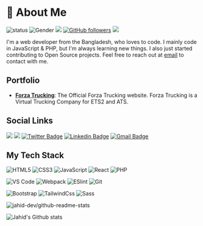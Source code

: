 # 🧐 About Me

![status](https://img.shields.io/badge/status-up-brightgreen?style=flat-square) ![Gender](https://img.shields.io/badge/gender-%F0%9F%A4%B5-lightgrey) ![](https://img.shields.io/badge/Relationship-Single-red) [![GitHub followers](https://img.shields.io/github/followers/hello-jahid?label=Follow&style=social)](https://github.com/hello-jahid/?tab=follow) ![](https://visitor-badge.glitch.me/badge?page_id=hello-jahid.hello-jahid)

I'm a web developer from the Bangladesh, who loves to code. I mainly code in JavaScript & PHP, but I'm always learning new things. I also just started contributing to Open Source projects. Feel free to reach out at [email](mailto:jahid80820@gmail.com) to contact with me.

## Portfolio

- [**Forza Trucking**](https://forzatrucking.com): The Official Forza Trucking website. Forza Trucking is a Virtual Trucking Company for ETS2 and ATS.

## Social Links

[![](https://img.shields.io/badge/-@hello-jahid-%23181717?style=flat-square&logo=github)](https://github.com/hello-jahid) [![](https://img.shields.io/website?color=dc3545&style=flat-square&up_message=codewithjahid.com&url=http://codewithjahid.com/)](http://codewithjahid.com/) [![Twitter Badge](https://img.shields.io/badge/-@Jahid80820-%231DA1F2?style=flat-square&url=https://twitter.com/Jahid80820&logo=twitter&logoColor=ffffff)](https://twitter.com/Jahid80820) [![Linkedin Badge](https://img.shields.io/badge/-jahid80820-blue?style=flat-square&logo=Linkedin&logoColor=white&link=https://linkedin.com/in/jahid80820/)](https://linkedin.com/in/jahid80820/) [![Gmail Badge](https://img.shields.io/badge/-jahid80820@gmail.com-c14438?style=flat-square&logo=Gmail&logoColor=white&link=mailto:jahid80820@gmail.com)](mailto:jahid80820@gmail.com)

## My Tech Stack

![HTML5](https://img.shields.io/badge/-HTML5-%23E44D27?style=flat-square&logo=html5&logoColor=ffffff)
![CSS3](https://img.shields.io/badge/-CSS3-%231572B6?style=flat-square&logo=css3)
![JavaScript](https://img.shields.io/badge/-JavaScript-%23F7DF1C?style=flat-square&logo=javascript&logoColor=000000&labelColor=%23F7DF1C&color=%23FFCE5A)
![React](https://img.shields.io/badge/-React-%23282C34?style=flat-square&logo=react)
![PHP](https://img.shields.io/badge/-php-%23282C34?style=flat-square&logo=php)

![VS Code](https://img.shields.io/badge/-VSCode-%23007ACC?style=flat-square&logo=visual-studio-code)
![Webpack](https://img.shields.io/badge/-Webpack-%232C3A42?style=flat-square&logo=webpack)
![ESlint](https://img.shields.io/badge/-ESLint-%234B32C3?style=flat-square&logo=eslint)
![Git](https://img.shields.io/badge/-Git-%23F05032?style=flat-square&logo=git&logoColor=%23ffffff)

![Bootstrap](https://img.shields.io/badge/-Bootstrap-%231a202c?style=flat-square&logo=bootstrap)
![TailwindCss](https://img.shields.io/badge/-TailwindCss-%231a202c?style=flat-square&logo=tailwind-css)
![Sass](https://img.shields.io/badge/-Sass-%23CC6699?style=flat-square&logo=sass&logoColor=ffffff)

![jahid-dev/github-readme-stats](https://github-readme-stats.vercel.app/api/top-langs/?username=hello-jahid&langs_count=8)

![Jahid's Github stats](https://github-readme-stats.vercel.app/api?username=hello-jahid&show_icons=true)
